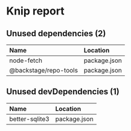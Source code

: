 # Knip report

## Unused dependencies (2)

| Name                  | Location     |
|:----------------------|:-------------|
| node-fetch            | package.json |
| @backstage/repo-tools | package.json |

## Unused devDependencies (1)

| Name           | Location     |
|:---------------|:-------------|
| better-sqlite3 | package.json |

